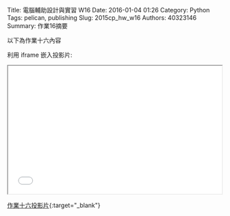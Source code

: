 Title: 電腦輔助設計與實習 W16
Date: 2016-01-04 01:26
Category: Python
Tags: pelican, publishing
Slug: 2015cp_hw_w16
Authors: 40323146
Summary: 作業16摘要

以下為作業十六內容

利用 iframe 嵌入投影片:

<iframe src="40323146_cp_w16_p.html" width="500" height="300"></iframe>

[作業十六投影片](40323146_cp_w16_p.html){:target="_blank"}